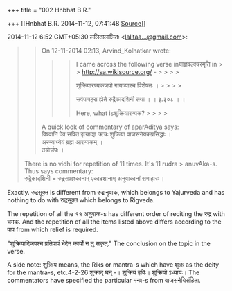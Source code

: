 +++
title = "002 Hnbhat B.R."

+++
[[Hnbhat B.R.	2014-11-12, 07:41:48 [Source](https://groups.google.com/g/samskrita/c/Y9E7rDtm_u8)]]



2014-11-12 6:52 GMT+05:30 ललितालालितः \<[lalitaa...@gmail.com]()\>:  

> 
> >   
> > 
> > On 12-11-2014 02:13, Arvind_Kolhatkar wrote:  
> > 
> > > 
> > > > I came across the following verse inयाज्ञवल्क्यस्मृति in > > <http://sa.wikisource.org/> - > > > > 
> > > >   
> > > > 
> > > > 
> > > > 
> > > > शुक्रियारण्यकजपो गायत्र्याश्च विशेषतः । > > > > 
> > > > 
> > > > सर्वपापहरा ह्येते रुद्रैकादशिनी तथा । । ३.३०८ । ।
> > > > 
> > > > 
> > > > 
> > > >   
> > > > 
> > > > 
> > > > Here, what isशुक्रियारण्यक? > > > > 
> > > > 
> > A quick look of commentary of aparAditya says:  
> विश्वानि देव सवित इत्याद्या ऋचः शुक्रिया वाजसनेयकप्रसिद्धाः ।  
> अरण्याध्येयं ब्रह्म आरण्यकम् ।  
> तयोर्जपः ।  
>   
> There is no vidhi for repetition of 11 times. It's 11 rudra > anuvAka-s.  
> Thus says commentary:  
> रुद्रैकादशिनी = रुद्रसञ्ज्ञकानाम् एकादशानाम् अनुवाकानां समाहारः ।  
>   
> > 

Exactly. रुद्रसूक्त is different from रुद्रानुवाक, which belongs to Yajurveda and has nothing to do with रुद्रसूक्त which belongs to Rigveda.

  

The repetition of all the ११ अनुवाक-s has different order of reciting the रुद्र with चमक. And the repetition of all the items listed above differs according to the पाप from which relief is required.

  

"शुक्रियादिजपश्च प्रतिपापं भेदेन कार्यो न तु सकृत्." The conclusion on the topic in the verse.

  

A side note: शुक्रिय means, the Riks or mantra-s which have शुक्र as the deity for the mantra-s, etc.4-2-26 शुक्राद् घन् -। शुक्रियं हविः। शुक्रियो ऽध्यायः। The commentators have specified the particular मन्त्र-s from वाजसनेयिसंहिता.

  


